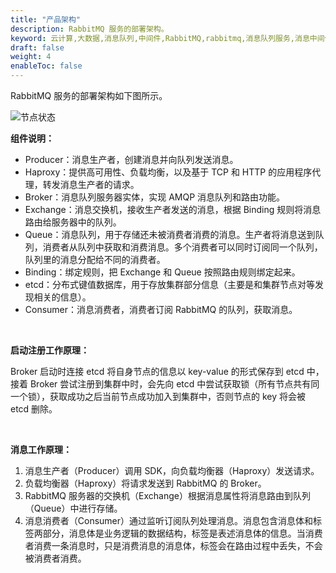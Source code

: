 ```yaml
---
title: "产品架构"
description: RabbitMQ 服务的部署架构。
keyword: 云计算,大数据,消息队列,中间件,RabbitMQ,rabbitmq,消息队列服务,消息中间件,产品架构,产品简介
draft: false
weight: 4
enableToc: false
---
```


RabbitMQ 服务的部署架构如下图所示。

![节点状态](../../_images/architecture.svg)

**组件说明：**

- Producer：消息生产者，创建消息并向队列发送消息。
- Haproxy：提供高可用性、负载均衡，以及基于 TCP 和 HTTP 的应用程序代理，转发消息生产者的请求。
- Broker：消息队列服务器实体，实现 AMQP 消息队列和路由功能。
- Exchange：消息交换机，接收生产者发送的消息，根据 Binding 规则将消息路由给服务器中的队列。
- Queue：消息队列，用于存储还未被消费者消费的消息。生产者将消息送到队列，消费者从队列中获取和消费消息。多个消费者可以同时订阅同一个队列，队列里的消息分配给不同的消费者。
- Binding：绑定规则，把 Exchange 和 Queue 按照路由规则绑定起来。
- etcd：分布式键值数据库，用于存放集群部分信息（主要是和集群节点对等发现相关的信息）。
- Consumer：消息消费者，消费者订阅 RabbitMQ 的队列，获取消息。

</br>

**启动注册工作原理：**

Broker 启动时连接 etcd 将自身节点的信息以 key-value 的形式保存到 etcd 中，接着 Broker 尝试注册到集群中时，会先向 etcd 中尝试获取锁（所有节点共有同一个锁），获取成功之后当前节点成功加入到集群中，否则节点的 key 将会被 etcd 删除。

</br>

**消息工作原理：**

1. 消息生产者（Producer）调用 SDK，向负载均衡器（Haproxy）发送请求。
2. 负载均衡器（Haproxy）将请求发送到 RabbitMQ 的 Broker。
3. RabbitMQ 服务器的交换机（Exchange）根据消息属性将消息路由到队列（Queue）中进行存储。
4. 消息消费者（Consumer）通过监听订阅队列处理消息。消息包含消息体和标签两部分，消息体是业务逻辑的数据结构，标签是表述消息体的信息。当消费者消费一条消息时，只是消费消息的消息体，标签会在路由过程中丢失，不会被消费者消费。

